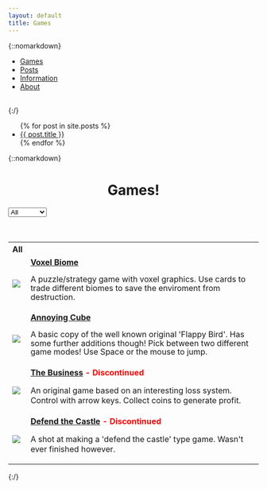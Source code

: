 ```yaml
---
layout: default
title: Games
---
```


{::nomarkdown}
<ul>
  <li><a class="active" href="#games" selected>Games</a></li>
  <li><a href="#news">Posts</a></li>
  <li><a href="#contact">Information</a></li>
  <li><a href="#about">About</a></li>
</ul>
<br>
{:/}

<ul>
  {% for post in site.posts %}
    <li>
      <a href="{{ post.url }}">{{ post.title }}</a>
    </li>
  {% endfor %}
</ul>

{::nomarkdown}

<center><h1>Games!</h1></center>

<div class="custom-select" style="width:200px;">
  <select id="gamesPicked">
    <option value="0" selected>All</option>
    <option value="1">Official</option>
    <option value="2">Unofficial</option>
  </select>
</div>

<br>
<br>

<table>
    <tr>
        <th style="width:20px"><b id="GamesTitle">All</b></th>
        <th></th>
    </tr>
    <tr class="all official">
        <td><a href="./games/voxel-biome/index.html"><img src="/blog/assets/PageImages/VoxelBiomeThingy.jpg"></a></td>
        <td><a href="./games/voxel-biome/index.html"><b>Voxel Biome</b></a><br> <p style="line-height:1.1;">A puzzle/strategy game with voxel graphics. Use cards to trade different biomes to save the enviroment from destruction.</p></td>
    </tr>
    <tr class="all unofficial">
        <td><a href="./games/flying-cube/index.html"><img src="/blog/assets/PageImages/ThumbnailAnnoyingCubeNotScaled.jpg"></a></td>
        <td><a href="./games/flying-cube/index.html"><b>Annoying Cube</b></a> <br> <p style="line-height:1.1;">A basic copy of the well known original 'Flappy Bird'. Has some further additions though! Pick between two different game modes! Use Space or the mouse to jump. </p></td>
    </tr>
    <tr class="all unofficial">
        <td><a href="./games/the-business-dev/index.html"><img src="/blog/assets/PageImages/BusinessNotScaled.jpg"></a></td>
        <td><a href="./games/the-business-dev/index.html"><b>The Business</b></a> <b style="color:red;">- Discontinued</b> <br> <p>An original game based on an interesting loss system. Control with arrow keys. Collect coins to generate profit. </p></td>
    </tr>
    <tr class="all unofficial">
        <td><a href="./games/defend-the-castle/index.html"><img src="/blog/assets/PageImages/SideScrollerThingyThing.jpg"></a></td>
        <td><a href="./games/defend-the-castle/index.html"><b>Defend the Castle</b></a> <b style="color:red;">- Discontinued</b> <br> <p>A shot at making a 'defend the castle' type game. Wasn't ever finished however.</p></td>
    </tr>
</table>

<script>

var x, i, j, selElmnt, a, b, c;
/*look for any elements with the class "custom-select":*/
x = document.getElementsByClassName("custom-select");
for (i = 0; i < x.length; i++) {
  selElmnt = x[i].getElementsByTagName("select")[0];
  /*for each element, create a new DIV that will act as the selected item:*/
  a = document.createElement("DIV");
  a.setAttribute("class", "select-selected");
  a.innerHTML = selElmnt.options[selElmnt.selectedIndex].innerHTML;
  x[i].appendChild(a);
  /*for each element, create a new DIV that will contain the option list:*/
  b = document.createElement("DIV");
  b.setAttribute("class", "select-items select-hide");
  for (j = 0; j < selElmnt.length; j++) {
    /*for each option in the original select element,
    create a new DIV that will act as an option item:*/
    c = document.createElement("DIV");
    c.innerHTML = selElmnt.options[j].innerHTML;
    c.addEventListener("click", function(e) {
        /*when an item is clicked, update the original select box,
        and the selected item:*/
        var y, i, k, s, h;
        s = this.parentNode.parentNode.getElementsByTagName("select")[0];
        h = this.parentNode.previousSibling;
        for (i = 0; i < s.length; i++) {
          if (s.options[i].innerHTML == this.innerHTML) {
            s.selectedIndex = i;
            h.innerHTML = this.innerHTML;
            y = this.parentNode.getElementsByClassName("same-as-selected");
            for (k = 0; k < y.length; k++) {
              y[k].removeAttribute("class");
            }
            this.setAttribute("class", "same-as-selected");
            break;
          }
        }
        h.click();
    });
    b.appendChild(c);
  }
  x[i].appendChild(b);
  a.addEventListener("click", function(e) {
      /*when the select box is clicked, close any other select boxes,
      and open/close the current select box:*/
      e.stopPropagation();
      closeAllSelect(this);
      this.nextSibling.classList.toggle("select-hide");
      this.classList.toggle("select-arrow-active");
    });
}
function closeAllSelect(elmnt) {
  /*a function that will close all select boxes in the document,
  except the current select box:*/
  var x, y, i, arrNo = [];
  x = document.getElementsByClassName("select-items");
  y = document.getElementsByClassName("select-selected");
  for (i = 0; i < y.length; i++) {
    if (elmnt == y[i]) {
      arrNo.push(i)
    } else {
      y[i].classList.remove("select-arrow-active");
    }
  }
  for (i = 0; i < x.length; i++) {
    if (arrNo.indexOf(i)) {
      x[i].classList.add("select-hide");
    }
  }
}
/*if the user clicks anywhere outside the select box,
then close all select boxes:*/
document.addEventListener("click", closeAllSelect);
</script>

<script>
var e = document.getElementById('gamesPicked');
var gamePicked = e.options[e.selectedIndex].value;

console.log(gamePicked);

if(gamePicked == 0){
    document.getElementById('GamesTitle').innerHTML = "All";
    console.log("Hi!!");
}else if(gamePicked == 1){
      document.getElementById('GamesTitle').innerHTML = "Official";
      console.log("Hi!!");
}else{
    document.getElementById('GamesTitle').innerHTML = "Unofficial";
    console.log("Hi!!");
}

document.addEventListener("click", function(){
   e = document.getElementById('gamesPicked');
   gamePicked = e.options[e.selectedIndex].value;
   var x = document.getElementsByClassName("all");
   if(gamePicked == 0){
       document.getElementById('GamesTitle').innerHTML = "All";
       console.log("Hi!!");
       x = document.getElementsByClassName("all");
   }else if(gamePicked == 1){
         document.getElementById('GamesTitle').innerHTML = "Official";
         console.log("Hi!!");
         x = document.getElementsByClassName("official");
   }else{
       document.getElementById('GamesTitle').innerHTML = "Unofficial";
       console.log("Hi!!");
       x = document.getElementsByClassName("unofficial");
   }
   
   y = document.getElementsByClassName("all");
   
   for(var i = 0; i < y.length; i++){
       y[i].setAttribute('hidden', true);
   }
   
   for(var j = 0; j < x.length; j++){
       x[j].removeAttribute('hidden');
   }
   
});

</script>


{:/}